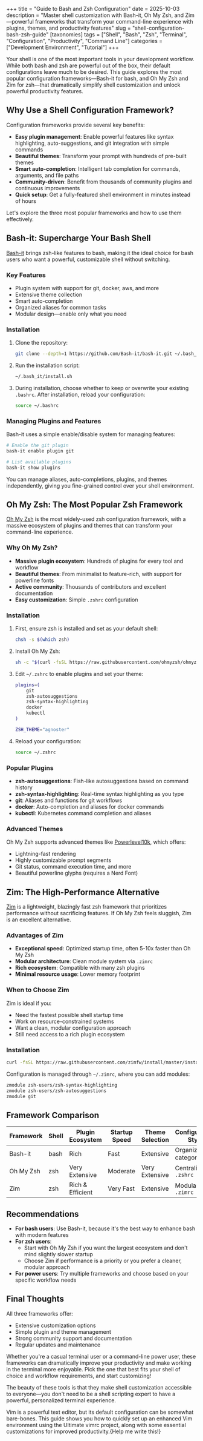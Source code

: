+++
title = "Guide to Bash and Zsh Configuration"
date = 2025-10-03
description = "Master shell customization with Bash-it, Oh My Zsh, and Zim—powerful frameworks that transform your command-line experience with plugins, themes, and productivity features"
slug = "shell-configuration-bash-zsh-guide"
[taxonomies]
tags = ["Shell", "Bash", "Zsh", "Terminal", "Configuration", "Productivity", "Command Line"]
categories = ["Development Environment", "Tutorial"]
+++

Your shell is one of the most important tools in your development workflow. While both bash and zsh are powerful out of the box, their default configurations leave much to be desired. This guide explores the most popular configuration frameworks—Bash-it for bash, and Oh My Zsh and Zim for zsh—that dramatically simplify shell customization and unlock powerful productivity features.

<!-- more -->

## Why Use a Shell Configuration Framework?

Configuration frameworks provide several key benefits:

- **Easy plugin management**: Enable powerful features like syntax highlighting, auto-suggestions, and git integration with simple commands
- **Beautiful themes**: Transform your prompt with hundreds of pre-built themes
- **Smart auto-completion**: Intelligent tab completion for commands, arguments, and file paths
- **Community-driven**: Benefit from thousands of community plugins and continuous improvements
- **Quick setup**: Get a fully-featured shell environment in minutes instead of hours

Let's explore the three most popular frameworks and how to use them effectively.

## Bash-it: Supercharge Your Bash Shell

[Bash-it](https://github.com/Bash-it/bash-it) brings zsh-like features to bash, making it the ideal choice for bash users who want a powerful, customizable shell without switching.

### Key Features

- Plugin system with support for git, docker, aws, and more
- Extensive theme collection
- Smart auto-completion
- Organized aliases for common tasks
- Modular design—enable only what you need

### Installation

1. Clone the repository:
   ```bash
   git clone --depth=1 https://github.com/Bash-it/bash-it.git ~/.bash_it
   ```

2. Run the installation script:
   ```bash
   ~/.bash_it/install.sh
   ```

3. During installation, choose whether to keep or overwrite your existing `.bashrc`. After installation, reload your configuration:
   ```bash
   source ~/.bashrc
   ```

### Managing Plugins and Features

Bash-it uses a simple enable/disable system for managing features:

```bash
# Enable the git plugin
bash-it enable plugin git

# List available plugins
bash-it show plugins
```

You can manage aliases, auto-completions, plugins, and themes independently, giving you fine-grained control over your shell environment.

## Oh My Zsh: The Most Popular Zsh Framework

[Oh My Zsh](https://ohmyz.sh/) is the most widely-used zsh configuration framework, with a massive ecosystem of plugins and themes that can transform your command-line experience.

### Why Oh My Zsh?

- **Massive plugin ecosystem**: Hundreds of plugins for every tool and workflow
- **Beautiful themes**: From minimalist to feature-rich, with support for powerline fonts
- **Active community**: Thousands of contributors and excellent documentation
- **Easy customization**: Simple `.zshrc` configuration

### Installation

1. First, ensure zsh is installed and set as your default shell:
   ```bash
   chsh -s $(which zsh)
   ```

2. Install Oh My Zsh:
   ```bash
   sh -c "$(curl -fsSL https://raw.githubusercontent.com/ohmyzsh/ohmyzsh/master/tools/install.sh)"
   ```

3. Edit `~/.zshrc` to enable plugins and set your theme:
   ```bash
   plugins=(
       git
       zsh-autosuggestions
       zsh-syntax-highlighting
       docker
       kubectl
   )
   
   ZSH_THEME="agnoster"
   ```

4. Reload your configuration:
   ```bash
   source ~/.zshrc
   ```

### Popular Plugins

- **zsh-autosuggestions**: Fish-like autosuggestions based on command history
- **zsh-syntax-highlighting**: Real-time syntax highlighting as you type
- **git**: Aliases and functions for git workflows
- **docker**: Auto-completion and aliases for docker commands
- **kubectl**: Kubernetes command completion and aliases

### Advanced Themes

Oh My Zsh supports advanced themes like [Powerlevel10k](https://github.com/romkatv/powerlevel10k), which offers:
- Lightning-fast rendering
- Highly customizable prompt segments
- Git status, command execution time, and more
- Beautiful powerline glyphs (requires a Nerd Font)

## Zim: The High-Performance Alternative

[Zim](https://zimfw.sh/) is a lightweight, blazingly fast zsh framework that prioritizes performance without sacrificing features. If Oh My Zsh feels sluggish, Zim is an excellent alternative.

### Advantages of Zim

- **Exceptional speed**: Optimized startup time, often 5-10x faster than Oh My Zsh
- **Modular architecture**: Clean module system via `.zimrc`
- **Rich ecosystem**: Compatible with many zsh plugins
- **Minimal resource usage**: Lower memory footprint

### When to Choose Zim

Zim is ideal if you:
- Need the fastest possible shell startup time
- Work on resource-constrained systems
- Want a clean, modular configuration approach
- Still need access to a rich plugin ecosystem

### Installation

```bash
curl -fsSL https://raw.githubusercontent.com/zimfw/install/master/install.zsh | zsh
```

Configuration is managed through `~/.zimrc`, where you can add modules:

```bash
zmodule zsh-users/zsh-syntax-highlighting
zmodule zsh-users/zsh-autosuggestions
zmodule git
```

## Framework Comparison

| Framework   | Shell | Plugin Ecosystem | Startup Speed | Theme Selection | Configuration Style |
|-------------|-------|------------------|---------------|-----------------|---------------------|
| Bash-it     | bash  | Rich             | Fast          | Extensive       | Organized categories|
| Oh My Zsh   | zsh   | Very Extensive   | Moderate      | Very Extensive  | Centralized `.zshrc`|
| Zim         | zsh   | Rich & Efficient | Very Fast     | Extensive       | Modular `.zimrc`    |

## Recommendations

- **For bash users**: Use Bash-it, because it's the best way to enhance bash with modern features
- **For zsh users**: 
  - Start with Oh My Zsh if you want the largest ecosystem and don't mind slightly slower startup
  - Choose Zim if performance is a priority or you prefer a cleaner, modular approach
- **For power users**: Try multiple frameworks and choose based on your specific workflow needs

## Final Thoughts

All three frameworks offer:
- Extensive customization options
- Simple plugin and theme management
- Strong community support and documentation
- Regular updates and maintenance

Whether you're a casual terminal user or a command-line power user, these frameworks can dramatically improve your productivity and make working in the terminal more enjoyable. Pick the one that best fits your shell of choice and workflow requirements, and start customizing!

The beauty of these tools is that they make shell customization accessible to everyone—you don't need to be a shell scripting expert to have a powerful, personalized terminal experience.

Vim is a powerful text editor, but its default configuration can be somewhat bare-bones. This guide shows you how to quickly set up an enhanced Vim environment using the Ultimate vimrc project, along with some essential customizations for improved productivity.{Help me write this!}
